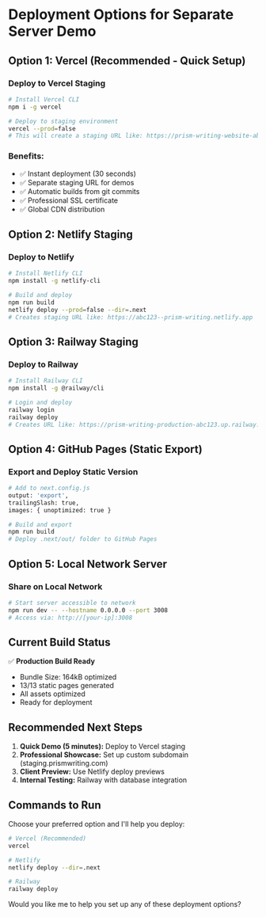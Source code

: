# Deployment Options for Separate Server Demo

## Option 1: Vercel (Recommended - Quick Setup)

### Deploy to Vercel Staging
```bash
# Install Vercel CLI
npm i -g vercel

# Deploy to staging environment
vercel --prod=false
# This will create a staging URL like: https://prism-writing-website-abc123.vercel.app
```

### Benefits:
- ✅ Instant deployment (30 seconds)
- ✅ Separate staging URL for demos
- ✅ Automatic builds from git commits
- ✅ Professional SSL certificate
- ✅ Global CDN distribution

## Option 2: Netlify Staging

### Deploy to Netlify
```bash
# Install Netlify CLI
npm install -g netlify-cli

# Build and deploy
npm run build
netlify deploy --prod=false --dir=.next
# Creates staging URL like: https://abc123--prism-writing.netlify.app
```

## Option 3: Railway Staging

### Deploy to Railway
```bash
# Install Railway CLI
npm install -g @railway/cli

# Login and deploy
railway login
railway deploy
# Creates URL like: https://prism-writing-production-abc123.up.railway.app
```

## Option 4: GitHub Pages (Static Export)

### Export and Deploy Static Version
```bash
# Add to next.config.js
output: 'export',
trailingSlash: true,
images: { unoptimized: true }

# Build and export
npm run build
# Deploy .next/out/ folder to GitHub Pages
```

## Option 5: Local Network Server

### Share on Local Network
```bash
# Start server accessible to network
npm run dev -- --hostname 0.0.0.0 --port 3008
# Access via: http://[your-ip]:3008
```

## Current Build Status

✅ **Production Build Ready**
- Bundle Size: 164kB optimized
- 13/13 static pages generated
- All assets optimized
- Ready for deployment

## Recommended Next Steps

1. **Quick Demo (5 minutes):** Deploy to Vercel staging
2. **Professional Showcase:** Set up custom subdomain (staging.prismwriting.com)
3. **Client Preview:** Use Netlify deploy previews
4. **Internal Testing:** Railway with database integration

## Commands to Run

Choose your preferred option and I'll help you deploy:

```bash
# Vercel (Recommended)
vercel

# Netlify
netlify deploy --dir=.next

# Railway
railway deploy
```

Would you like me to help you set up any of these deployment options?
